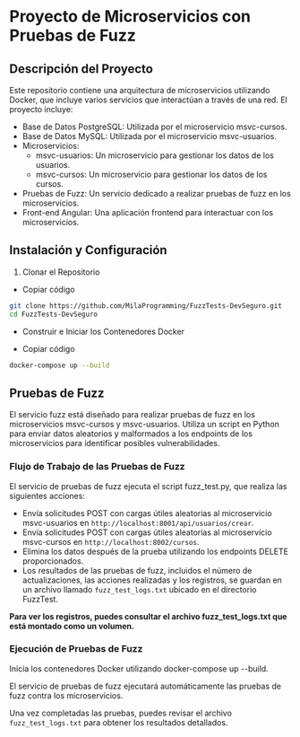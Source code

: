 # Proyecto de Microservicios con Pruebas de Fuzz

## Descripción del Proyecto

Este repositorio contiene una arquitectura de microservicios utilizando Docker, que incluye varios servicios que interactúan a través de una red. El proyecto incluye:

- Base de Datos PostgreSQL: Utilizada por el microservicio msvc-cursos.
- Base de Datos MySQL: Utilizada por el microservicio msvc-usuarios.
- Microservicios:
  - msvc-usuarios: Un microservicio para gestionar los datos de los usuarios.
  - msvc-cursos: Un microservicio para gestionar los datos de los cursos.
- Pruebas de Fuzz: Un servicio dedicado a realizar pruebas de fuzz en los microservicios.
- Front-end Angular: Una aplicación frontend para interactuar con los microservicios.

## Instalación y Configuración

1. Clonar el Repositorio

- Copiar código

```sh
git clone https://github.com/MilaProgramming/FuzzTests-DevSeguro.git
cd FuzzTests-DevSeguro
```

- Construir e Iniciar los Contenedores Docker

- Copiar código

```sh
docker-compose up --build
```

## Pruebas de Fuzz

El servicio fuzz está diseñado para realizar pruebas de fuzz en los microservicios msvc-cursos y msvc-usuarios. Utiliza un script en Python para enviar datos aleatorios y malformados a los endpoints de los microservicios para identificar posibles vulnerabilidades.

### Flujo de Trabajo de las Pruebas de Fuzz

El servicio de pruebas de fuzz ejecuta el script fuzz_test.py, que realiza las siguientes acciones:

- Envía solicitudes POST con cargas útiles aleatorias al microservicio msvc-usuarios en `http://localhost:8001/api/usuarios/crear`.
- Envía solicitudes POST con cargas útiles aleatorias al microservicio msvc-cursos en `http://localhost:8002/cursos`.
- Elimina los datos después de la prueba utilizando los endpoints DELETE proporcionados.
- Los resultados de las pruebas de fuzz, incluidos el número de actualizaciones, las acciones realizadas y los registros, se guardan en un archivo llamado `fuzz_test_logs.txt` ubicado en el directorio FuzzTest.

**Para ver los registros, puedes consultar el archivo fuzz_test_logs.txt que está montado como un volumen.**

### Ejecución de Pruebas de Fuzz

Inicia los contenedores Docker utilizando docker-compose up --build.

El servicio de pruebas de fuzz ejecutará automáticamente las pruebas de fuzz contra los microservicios.

Una vez completadas las pruebas, puedes revisar el archivo `fuzz_test_logs.txt` para obtener los resultados detallados.
